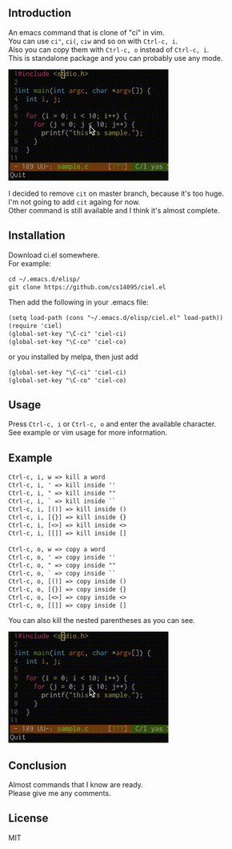 ## Introduction

An emacs command that is clone of "ci" in vim.  
You can use `ci"`, `ci(`, `ciw` and so on with `Ctrl-c, i`.    
Also you can copy them with `Ctrl-c, o` instead of `Ctrl-c, i`.  
This is standalone package and you can probably use any mode.  

![circleanimationmuvie](https://raw.githubusercontent.com/cs14095/cs14095.github.io/master/ci-el.gif) 

I decided to remove `cit` on master branch, because it's too huge.  
I'm not going to add `cit` againg for now.  
Other command is still available and I think it's almost complete.  


## Installation

Download ci.el somewhere.  
For example:

	cd ~/.emacs.d/elisp/
	git clone https://github.com/cs14095/ciel.el

Then add the following in your .emacs file:

	(setq load-path (cons "~/.emacs.d/elisp/ciel.el" load-path))
	(require 'ciel)
	(global-set-key "\C-ci" 'ciel-ci)
	(global-set-key "\C-co" 'ciel-co)
	
or you installed by melpa, then just add

	(global-set-key "\C-ci" 'ciel-ci)
	(global-set-key "\C-co" 'ciel-co)


## Usage

Press `Ctrl-c, i` or `Ctrl-c, o` and enter the available character.  
See example or vim usage for more information.  


## Example

	Ctrl-c, i, w => kill a word  
	Ctrl-c, i, ' => kill inside ''
	Ctrl-c, i, " => kill inside ""  
	Ctrl-c, i, ` => kill inside ``  
	Ctrl-c, i, [()] => kill inside ()  
	Ctrl-c, i, [{}] => kill inside {}  
	Ctrl-c, i, [<>] => kill inside <>  
	Ctrl-c, i, [[]] => kill inside []  
	
	Ctrl-c, o, w => copy a word  
	Ctrl-c, o, ' => copy inside ''
	Ctrl-c, o, " => copy inside ""  
	Ctrl-c, o, ` => copy inside ``  
	Ctrl-c, o, [()] => copy inside ()  
	Ctrl-c, o, [{}] => copy inside {}  
	Ctrl-c, o, [<>] => copy inside <>  
	Ctrl-c, o, [[]] => copy inside []  

You can also kill the nested parentheses as you can see.

![circleanimationmuvie](https://raw.githubusercontent.com/cs14095/cs14095.github.io/master/ci-el.gif) 
   

## Conclusion

Almost commands that I know are ready.  
Please give me any comments.


## License
MIT
